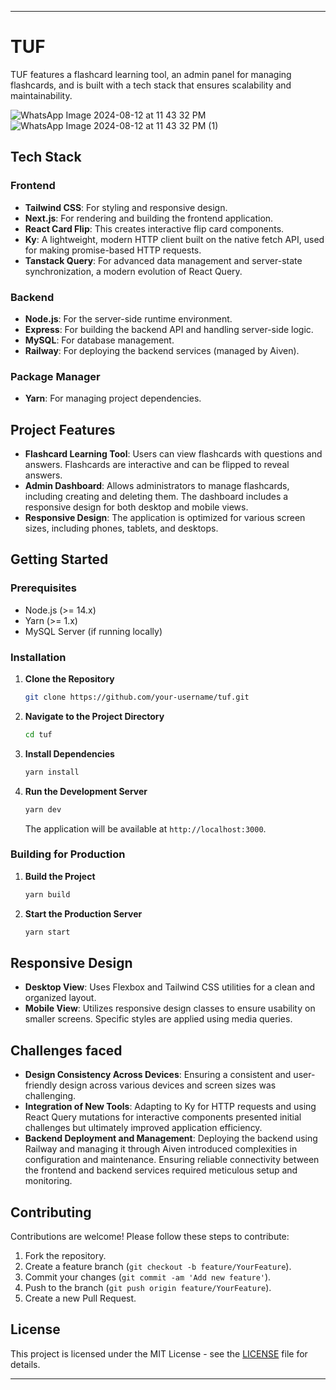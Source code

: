 
---

# TUF

TUF features a flashcard learning tool, an admin panel for managing flashcards, and is built with a tech stack that ensures scalability and maintainability.

![WhatsApp Image 2024-08-12 at 11 43 32 PM](https://github.com/user-attachments/assets/3c785b50-6093-4ffb-af69-2e380a8b81f9)
![WhatsApp Image 2024-08-12 at 11 43 32 PM (1)](https://github.com/user-attachments/assets/6a67e5db-ed7b-474b-9f19-bd8f54cf26dc)


## Tech Stack

### Frontend
- **Tailwind CSS**: For styling and responsive design.
- **Next.js**: For rendering and building the frontend application.
- **React Card Flip**: This creates interactive flip card components.
- **Ky**: A lightweight, modern HTTP client built on the native fetch API, used for making promise-based HTTP requests.
- **Tanstack Query**: For advanced data management and server-state synchronization, a modern evolution of React Query.

### Backend
- **Node.js**: For the server-side runtime environment.
- **Express**: For building the backend API and handling server-side logic.
- **MySQL**: For database management.
- **Railway**: For deploying the backend services (managed by Aiven).

### Package Manager
- **Yarn**: For managing project dependencies.

## Project Features

- **Flashcard Learning Tool**: Users can view flashcards with questions and answers. Flashcards are interactive and can be flipped to reveal answers.
- **Admin Dashboard**: Allows administrators to manage flashcards, including creating and deleting them. The dashboard includes a responsive design for both desktop and mobile views.
- **Responsive Design**: The application is optimized for various screen sizes, including phones, tablets, and desktops.

## Getting Started

### Prerequisites

- Node.js (>= 14.x)
- Yarn (>= 1.x)
- MySQL Server (if running locally)

### Installation

1. **Clone the Repository**

   ```bash
   git clone https://github.com/your-username/tuf.git
   ```

2. **Navigate to the Project Directory**

   ```bash
   cd tuf
   ```

3. **Install Dependencies**

   ```bash
   yarn install
   ```

4. **Run the Development Server**

   ```bash
   yarn dev
   ```

   The application will be available at `http://localhost:3000`.

### Building for Production

1. **Build the Project**

   ```bash
   yarn build
   ```

2. **Start the Production Server**

   ```bash
   yarn start
   ```

## Responsive Design

- **Desktop View**: Uses Flexbox and Tailwind CSS utilities for a clean and organized layout.
- **Mobile View**: Utilizes responsive design classes to ensure usability on smaller screens. Specific styles are applied using media queries.

## Challenges faced

- **Design Consistency Across Devices**: Ensuring a consistent and user-friendly design across various devices and screen sizes was challenging.
- **Integration of New Tools**: Adapting to Ky for HTTP requests and using React Query mutations for interactive components presented initial challenges but ultimately improved application efficiency.
- **Backend Deployment and Management**: Deploying the backend using Railway and managing it through Aiven introduced complexities in configuration and maintenance. Ensuring reliable connectivity between the frontend and backend services required meticulous setup and monitoring.

## Contributing

Contributions are welcome! Please follow these steps to contribute:

1. Fork the repository.
2. Create a feature branch (`git checkout -b feature/YourFeature`).
3. Commit your changes (`git commit -am 'Add new feature'`).
4. Push to the branch (`git push origin feature/YourFeature`).
5. Create a new Pull Request.

## License

This project is licensed under the MIT License - see the [LICENSE](LICENSE) file for details.

---
